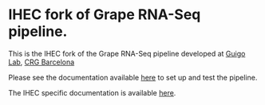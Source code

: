 # IHEC fork of Grape RNA-Seq pipeline.

This is the IHEC fork of the Grape RNA-Seq pipeline developed at [Guigo Lab](https://github.com/guigolab), [CRG Barcelona](http://genome.crg.eu)

Please see the documentation available [here](README_grapenf.md) to set up and test the pipeline.

The IHEC specific documentation is available [here](ihec-setup.md).
